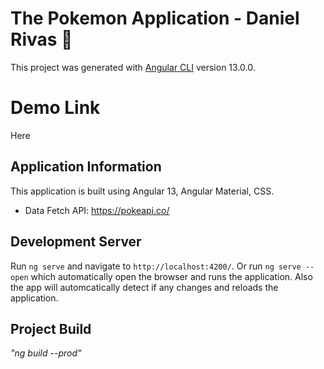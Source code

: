 # The Pokemon Application - Daniel Rivas  :balloon:

This project was generated with [Angular CLI](https://github.com/angular/angular-cli) version 13.0.0.

# Demo Link

  Here
  
## Application Information

  This application is built using Angular 13, Angular Material, CSS.
  * Data Fetch API: https://pokeapi.co/

## Development Server

  Run `ng serve` and navigate to `http://localhost:4200/`. Or run `ng serve --open` which automatically open the browser and runs the application. Also the app will automcatically detect if any changes and reloads the application.

## Project Build

  _"ng build --prod"_
